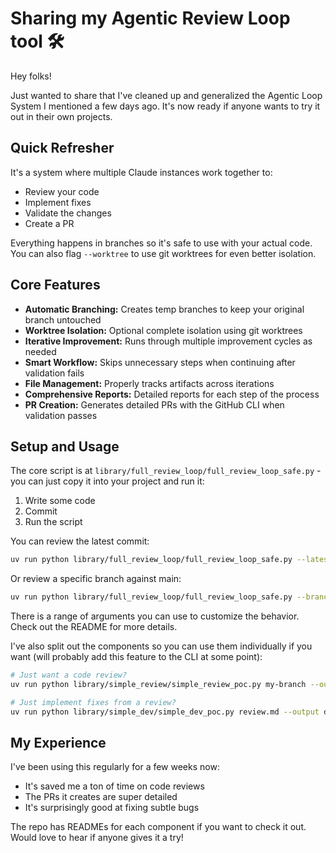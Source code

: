 # Sharing my Agentic Review Loop tool 🛠️

Hey folks!

Just wanted to share that I've cleaned up and generalized the Agentic Loop System I mentioned a few days ago. It's now ready if anyone wants to try it out in their own projects.

## Quick Refresher

It's a system where multiple Claude instances work together to:

- Review your code
- Implement fixes
- Validate the changes
- Create a PR

Everything happens in branches so it's safe to use with your actual code.
You can also flag `--worktree` to use git worktrees for even better isolation.

## Core Features

- **Automatic Branching:** Creates temp branches to keep your original branch untouched
- **Worktree Isolation:** Optional complete isolation using git worktrees
- **Iterative Improvement:** Runs through multiple improvement cycles as needed
- **Smart Workflow:** Skips unnecessary steps when continuing after validation fails
- **File Management:** Properly tracks artifacts across iterations
- **Comprehensive Reports:** Detailed reports for each step of the process
- **PR Creation:** Generates detailed PRs with the GitHub CLI when validation passes

## Setup and Usage

The core script is at `library/full_review_loop/full_review_loop_safe.py` - you can just copy it into your project and run it:

1. Write some code
2. Commit
3. Run the script

You can review the latest commit:

```bash
uv run python library/full_review_loop/full_review_loop_safe.py --latest --verbose
```

Or review a specific branch against main:

```bash
uv run python library/full_review_loop/full_review_loop_safe.py --branch feature-branch --worktree --verbose
```

There is a range of arguments you can use to customize the behavior. Check out the README for more details.

I've also split out the components so you can use them individually if you want (will probably add this feature to the CLI at some point):

```bash
# Just want a code review?
uv run python library/simple_review/simple_review_poc.py my-branch --output review.md

# Just implement fixes from a review?
uv run python library/simple_dev/simple_dev_poc.py review.md --output dev_report.md
```

## My Experience

I've been using this regularly for a few weeks now:

- It's saved me a ton of time on code reviews
- The PRs it creates are super detailed
- It's surprisingly good at fixing subtle bugs

The repo has READMEs for each component if you want to check it out. Would love to hear if anyone gives it a try!